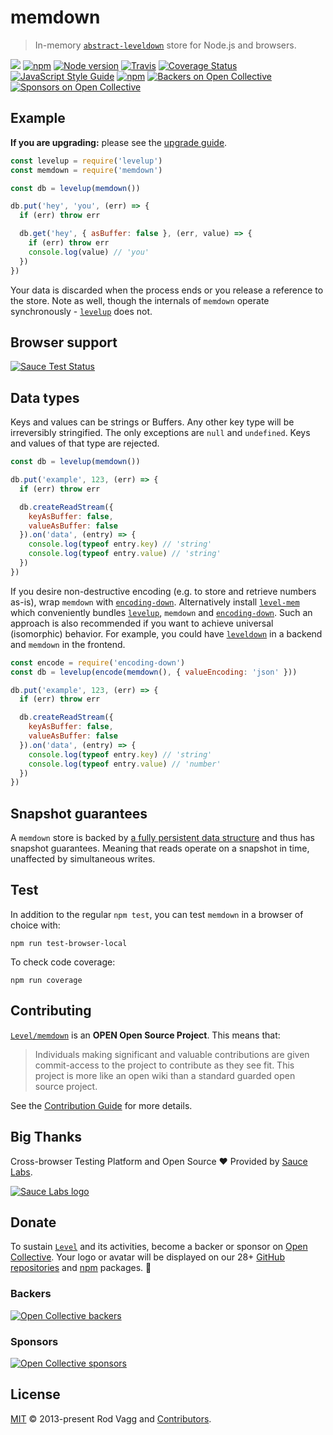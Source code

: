 # memdown

> In-memory [`abstract-leveldown`](https://github.com/Level/abstract-leveldown) store for Node.js and browsers.

[![](https://leveljs.org/img/badge.svg)](https://github.com/Level/awesome) [![npm](https://img.shields.io/npm/v/memdown.svg?label=&logo=npm)](https://www.npmjs.com/package/memdown) [![Node version](https://img.shields.io/node/v/memdown.svg)](https://www.npmjs.com/package/memdown) [![Travis](https://img.shields.io/travis/Level/memdown.svg?logo=travis&label=)](https://travis-ci.org/Level/memdown) [![Coverage Status](https://coveralls.io/repos/Level/memdown/badge.svg?branch=master&service=github)](https://coveralls.io/github/Level/memdown?branch=master) [![JavaScript Style Guide](https://img.shields.io/badge/code_style-standard-brightgreen.svg)](https://standardjs.com) [![npm](https://img.shields.io/npm/dm/memdown.svg?label=dl)](https://www.npmjs.com/package/memdown) [![Backers on Open Collective](https://opencollective.com/level/backers/badge.svg?color=orange)](./#backers) [![Sponsors on Open Collective](https://opencollective.com/level/sponsors/badge.svg?color=orange)](./#sponsors)

## Example

**If you are upgrading:** please see the [upgrade guide](upgrading.md).

```javascript
const levelup = require('levelup')
const memdown = require('memdown')

const db = levelup(memdown())

db.put('hey', 'you', (err) => {
  if (err) throw err

  db.get('hey', { asBuffer: false }, (err, value) => {
    if (err) throw err
    console.log(value) // 'you'
  })
})
```

Your data is discarded when the process ends or you release a reference to the store. Note as well, though the internals of `memdown` operate synchronously - [`levelup`](https://github.com/Level/levelup) does not.

## Browser support

[![Sauce Test Status](https://saucelabs.com/browser-matrix/level-ci.svg)](https://saucelabs.com/u/level-ci)

## Data types

Keys and values can be strings or Buffers. Any other key type will be irreversibly stringified. The only exceptions are `null` and `undefined`. Keys and values of that type are rejected.

```javascript
const db = levelup(memdown())

db.put('example', 123, (err) => {
  if (err) throw err

  db.createReadStream({
    keyAsBuffer: false,
    valueAsBuffer: false
  }).on('data', (entry) => {
    console.log(typeof entry.key) // 'string'
    console.log(typeof entry.value) // 'string'
  })
})
```

If you desire non-destructive encoding \(e.g. to store and retrieve numbers as-is\), wrap `memdown` with [`encoding-down`](https://github.com/Level/encoding-down). Alternatively install [`level-mem`](https://github.com/Level/mem) which conveniently bundles [`levelup`](https://github.com/Level/levelup), `memdown` and [`encoding-down`](https://github.com/Level/encoding-down). Such an approach is also recommended if you want to achieve universal \(isomorphic\) behavior. For example, you could have [`leveldown`](https://github.com/Level/leveldown) in a backend and `memdown` in the frontend.

```javascript
const encode = require('encoding-down')
const db = levelup(encode(memdown(), { valueEncoding: 'json' }))

db.put('example', 123, (err) => {
  if (err) throw err

  db.createReadStream({
    keyAsBuffer: false,
    valueAsBuffer: false
  }).on('data', (entry) => {
    console.log(typeof entry.key) // 'string'
    console.log(typeof entry.value) // 'number'
  })
})
```

## Snapshot guarantees

A `memdown` store is backed by [a fully persistent data structure](https://www.npmjs.com/package/functional-red-black-tree) and thus has snapshot guarantees. Meaning that reads operate on a snapshot in time, unaffected by simultaneous writes.

## Test

In addition to the regular `npm test`, you can test `memdown` in a browser of choice with:

```text
npm run test-browser-local
```

To check code coverage:

```text
npm run coverage
```

## Contributing

[`Level/memdown`](https://github.com/Level/memdown) is an **OPEN Open Source Project**. This means that:

> Individuals making significant and valuable contributions are given commit-access to the project to contribute as they see fit. This project is more like an open wiki than a standard guarded open source project.

See the [Contribution Guide](https://github.com/Level/community/blob/master/CONTRIBUTING.md) for more details.

## Big Thanks

Cross-browser Testing Platform and Open Source ♥ Provided by [Sauce Labs](https://saucelabs.com).

[![Sauce Labs logo](https://github.com/giulibar/Konect/tree/36adf0373135e1ba10f3740caa61d089557aa08e/node_modules/memdown/sauce-labs.svg)](https://saucelabs.com)

## Donate

To sustain [`Level`](https://github.com/Level) and its activities, become a backer or sponsor on [Open Collective](https://opencollective.com/level). Your logo or avatar will be displayed on our 28+ [GitHub repositories](https://github.com/Level) and [npm](https://www.npmjs.com/) packages. 💖

### Backers

[![Open Collective backers](https://opencollective.com/level/backers.svg?width=890)](https://opencollective.com/level)

### Sponsors

[![Open Collective sponsors](https://opencollective.com/level/sponsors.svg?width=890)](https://opencollective.com/level)

## License

[MIT](license.md) © 2013-present Rod Vagg and [Contributors](contributors.md).

